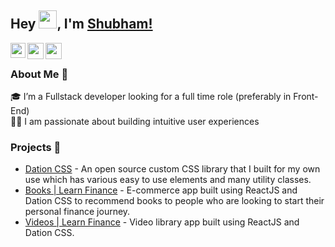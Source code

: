 ## Hey <img src="https://github.com/TheDudeThatCode/TheDudeThatCode/blob/master/Assets/Hi.gif" width="29px">, I'm [Shubham!](https://shubham-singh.github.io) 

<a href="https://www.linkedin.com/in/shubham-singh/">
  <img align="left" width="24px" src="https://cdn.jsdelivr.net/npm/simple-icons@v3/icons/linkedin.svg"  />
</a>
<a href="https://twitter.com/i_shubhamsingh">
  <img align="left" width="26px" src="https://cdn.jsdelivr.net/npm/simple-icons@v3/icons/twitter.svg" />
</a>
<a href="mailto:shubhamsng7@gmail.com">
  <img align="left" width="26px" src="https://cdn.jsdelivr.net/npm/simple-icons@v3/icons/gmail.svg" />
</a>

<br />

### About Me 🚀
🎓 I’m a Fullstack developer looking for a full time role (preferably in Front-End) </br>
👨‍💻  I am passionate about building intuitive user experiences </br>


### Projects 🙌
* [Dation CSS](https://dation.netlify.app) - An open source custom CSS library that I built for my own use which has various easy to use elements and many utility classes.
* [Books | Learn Finance](https://books.learnfinance.fun) - E-commerce app built using ReactJS and Dation CSS to recommend books to people who are looking to start their personal finance journey.
* [Videos | Learn Finance](https://videos.learnfinance.fun) - Video library app built using ReactJS and Dation CSS.
